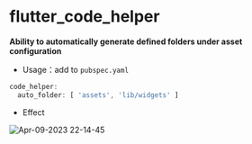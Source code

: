 # flutter_code_helper

**Ability to automatically generate defined folders under asset configuration**

- Usage：add to `pubspec.yaml`

```dart
code_helper:
  auto_folder: [ 'assets', 'lib/widgets' ]
```

- Effect

![Apr-09-2023 22-14-45](https://user-images.githubusercontent.com/35656085/230777895-a76ad9dc-7bc2-48fd-bb53-8f6fcff8971e.gif)
